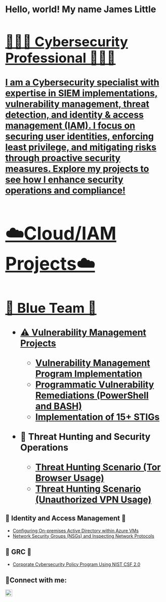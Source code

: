 <h1> Hello, world! My name James Little <a href="(https://www.linkedin.com/in/jamesblittle5/)"> 

  ## 👨🏾‍💻 Cybersecurity Professional 👨🏾‍💻 

I am a Cybersecurity specialist with expertise in SIEM implementations, vulnerability management, threat detection, and identity & access management (IAM). I focus on securing user identities, enforcing least privilege, and mitigating risks through proactive security measures. Explore my projects to see how I enhance security operations and compliance!

# ☁️Cloud/IAM Projects☁️










## 💙 Blue Team 💙 
  
- <b>⚠️ Vulnerability Management Projects</b>
  - [Vulnerability Management Program Implementation](https://github.com/jameslittle05/Vuln-Mgmt-Project)
  - [Programmatic Vulnerability Remediations (PowerShell and BASH)](https://github.com/jameslittle05/Prog-Vuln-Rem)
  - [Implementation of 15+ STIGs](https://github.com/jameslittle05/Stigs)
 
- <b>🚨 Threat Hunting and Security Operations</b>
  - [Threat Hunting Scenario (Tor Browser Usage)](https://github.com/jameslittle05/Threat-Hunt)
  - [Threat Hunting Scenario (Unauthorized VPN Usage)](https://github.com/jameslittle05/ThreatHunts/blob/main/README.md)


## 💚 Identity and Access Management 💚
  - [Configuring On-premises Active Directory within Azure VMs](https://github.com/jameslittle05/configure-ad)
  - [Network Security Groups (NSGs) and Inspecting Network Protocols](https://github.com/jameslittle05/azure-network-protocols)


## 🖤 GRC 🖤 
 - [Corporate Cybersecurity Policy Program Using NIST CSF 2.0](https://github.com/jameslittle05/Cybersecurity-Policy-Project-NIST)


<h2>🤳Connect with me:</h2>

[<img align="left" alt="Josh | LinkedIn" width="22px" src="https://cdn.jsdelivr.net/npm/simple-icons@v3/icons/linkedin.svg" />][linkedin]

[linkedin]: https://linkedin.com/in/Jamesblittle5
